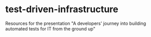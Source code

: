 # test-driven-infrastructure
Resources for the presentation "A developers' journey into building automated tests for IT from the ground up"
